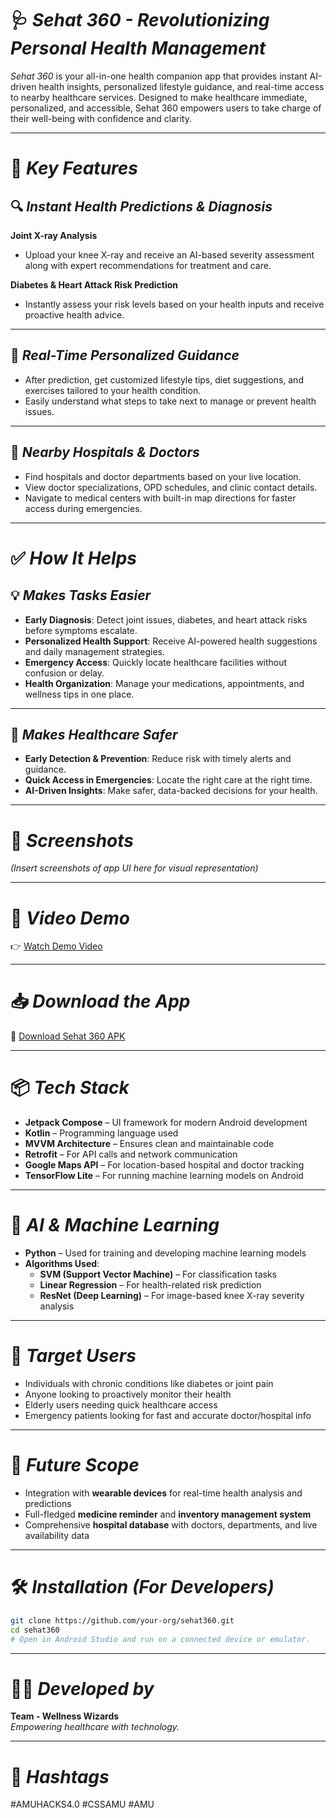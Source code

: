 # 🩺 *Sehat 360 - Revolutionizing Personal Health Management*

*Sehat 360* is your all-in-one health companion app that provides instant AI-driven health insights, personalized lifestyle guidance, and real-time access to nearby healthcare services. Designed to make healthcare immediate, personalized, and accessible, Sehat 360 empowers users to take charge of their well-being with confidence and clarity.

---

# 🚀 *Key Features*

## 🔍 *Instant Health Predictions & Diagnosis*

**Joint X-ray Analysis**  
* Upload your knee X-ray and receive an AI-based severity assessment along with expert recommendations for treatment and care.

**Diabetes & Heart Attack Risk Prediction**  
* Instantly assess your risk levels based on your health inputs and receive proactive health advice.

---

## 🧠 *Real-Time Personalized Guidance*

* After prediction, get customized lifestyle tips, diet suggestions, and exercises tailored to your health condition.  
* Easily understand what steps to take next to manage or prevent health issues.

---

## 🏥 *Nearby Hospitals & Doctors*

* Find hospitals and doctor departments based on your live location.  
* View doctor specializations, OPD schedules, and clinic contact details.  
* Navigate to medical centers with built-in map directions for faster access during emergencies.

---

# ✅ *How It Helps*

## 💡 *Makes Tasks Easier*

* **Early Diagnosis**: Detect joint issues, diabetes, and heart attack risks before symptoms escalate.  
* **Personalized Health Support**: Receive AI-powered health suggestions and daily management strategies.  
* **Emergency Access**: Quickly locate healthcare facilities without confusion or delay.  
* **Health Organization**: Manage your medications, appointments, and wellness tips in one place.

---

## 🔐 *Makes Healthcare Safer*

* **Early Detection & Prevention**: Reduce risk with timely alerts and guidance.  
* **Quick Access in Emergencies**: Locate the right care at the right time.  
* **AI-Driven Insights**: Make safer, data-backed decisions for your health.

---


# 📱 *Screenshots*

*(Insert screenshots of app UI here for visual representation)*

---

# 🎥 *Video Demo*

👉 [Watch Demo Video](https://youtu.be/1LMFzxmKPJU?si=pVMvdzEq0R7hO0mD)

---

# 📥 *Download the App*

📲 [Download Sehat 360 APK](https://drive.google.com/file/d/1LXS2WXAyFrobXr7C5n83d10b0Qn8Q3nm/view?usp=sharing)

---
# 📦 *Tech Stack*

* **Jetpack Compose** – UI framework for modern Android development  
* **Kotlin** – Programming language used  
* **MVVM Architecture** – Ensures clean and maintainable code  
* **Retrofit** – For API calls and network communication  
* **Google Maps API** – For location-based hospital and doctor tracking  
* **TensorFlow Lite** – For running machine learning models on Android  

---

# 🧠 *AI & Machine Learning*

* **Python** – Used for training and developing machine learning models  
* **Algorithms Used**:  
  * **SVM (Support Vector Machine)** – For classification tasks  
  * **Linear Regression** – For health-related risk prediction  
  * **ResNet (Deep Learning)** – For image-based knee X-ray severity analysis  

---

# 👥 *Target Users*

* Individuals with chronic conditions like diabetes or joint pain  
* Anyone looking to proactively monitor their health  
* Elderly users needing quick healthcare access  
* Emergency patients looking for fast and accurate doctor/hospital info

---

# 🔮 *Future Scope*

* Integration with **wearable devices** for real-time health analysis and predictions  
* Full-fledged **medicine reminder** and **inventory management system**  
* Comprehensive **hospital database** with doctors, departments, and live availability data

---


# 🛠️ *Installation (For Developers)*

```bash
git clone https://github.com/your-org/sehat360.git
cd sehat360
# Open in Android Studio and run on a connected device or emulator.
```

---

# 👨‍💻 *Developed by*

**Team - Wellness Wizards**  
*Empowering healthcare with technology.*

---

# 🔖 *Hashtags*

#AMUHACKS4.0 #CSSAMU #AMU
